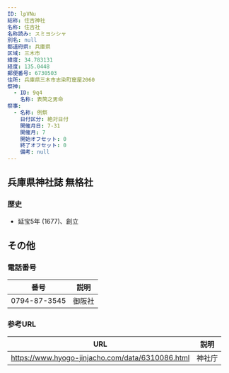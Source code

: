 ```yaml
---
ID: lpVNu
総称: 住吉神社
名称: 住吉社
名称読み: スミヨシシャ
別名: null
都道府県: 兵庫県
区域: 三木市
緯度: 34.783131
経度: 135.0448
郵便番号: 6730503
住所: 兵庫県三木市志染町窟屋2060
祭神:
  - ID: 9q4
    名称: 表筒之男命
祭事:
  - 名称: 例祭
    日付区分: 絶対日付
    開催月日: 7-31
    開催月: 7
    開始オフセット: 0
    終了オフセット: 0
    備考: null
---
```


## 兵庫県神社誌 無格社

### 歴史

- 延宝5年 (1677)、創立

## その他

### 電話番号

| 番号         | 説明   |
| ------------ | ------ |
| 0794-87-3545 | 御阪社 |

### 参考URL

| URL                                              | 説明   |
| ------------------------------------------------ | ------ |
| https://www.hyogo-jinjacho.com/data/6310086.html | 神社庁 |
